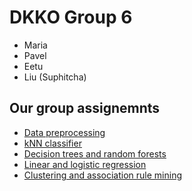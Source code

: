 # DKKO Group 6

- Maria
- Pavel
- Eetu
- Liu (Suphitcha)

## Our group assignemnts 

- [Data preprocessing](preprocessing/data_preprocessing.ipynb)
- [kNN classifier](knn_classifier/classifierHW.ipynb)
- [Decision trees and random forests](dtrees_rforests/DTree_RForest.ipynb)
- [Linear and logistic regression](linear_logistic_regression/housingPricingAlwaysRising.ipynb)
- [Clustering and association rule mining](drone_cluster/clusteringAndAssociation.ipynb)